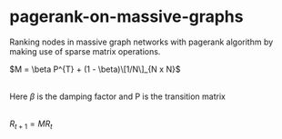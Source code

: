 # pagerank-on-massive-graphs
 Ranking nodes in massive graph networks with pagerank algorithm by making use of sparse matrix operations.


$M = \beta P^{T} + (1 - \beta)\[1/N\]_{N x N}$ <br><br>

$\text{Here  } \beta \text{  is the damping factor and P is the transition matrix}$<br><br>

$R_{t+1} = M R_{t}$
